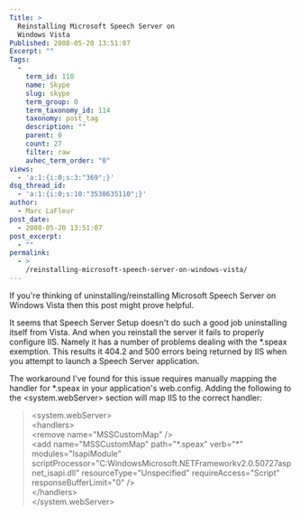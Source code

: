 ```yaml
---
Title: >
  Reinstalling Microsoft Speech Server on
  Windows Vista
Published: 2008-05-20 13:51:07
Excerpt: ""
Tags:
  - 
    term_id: 110
    name: Skype
    slug: skype
    term_group: 0
    term_taxonomy_id: 114
    taxonomy: post_tag
    description: ""
    parent: 0
    count: 27
    filter: raw
    avhec_term_order: "0"
views:
  - 'a:1:{i:0;s:3:"369";}'
dsq_thread_id:
  - 'a:1:{i:0;s:10:"3538635110";}'
author:
  - Marc LaFleur
post_date:
  - 2008-05-20 13:51:07
post_excerpt:
  - ""
permalink:
  - >
    /reinstalling-microsoft-speech-server-on-windows-vista/
---
```

<p>If you're thinking of uninstalling/reinstalling Microsoft Speech Server on Windows Vista then this post might prove helpful. </p>  <p>It seems that Speech Server Setup doesn't do such a good job uninstalling itself from Vista. And when you reinstall the server it fails to properly configure IIS. Namely it has a number of problems dealing with the *.speax exemption. This results it 404.2 and 500 errors being returned by IIS when you attempt to launch a Speech Server application.</p>  <p>The workaround I've found for this issue requires manually mapping the handler for *.speax in your application's web.config. Adding the following to the &lt;system.webServer&gt; section will map IIS to the correct handler:</p>  <blockquote>   <p>&lt;system.webServer&gt;      <br />&lt;handlers&gt;       <br />&lt;remove name=&quot;MSSCustomMap&quot; /&gt;       <br />&lt;add name=&quot;MSSCustomMap&quot; path=&quot;*.speax&quot; verb=&quot;*&quot; modules=&quot;IsapiModule&quot; scriptProcessor=&quot;C:WindowsMicrosoft.NETFrameworkv2.0.50727aspnet_isapi.dll&quot; resourceType=&quot;Unspecified&quot; requireAccess=&quot;Script&quot; responseBufferLimit=&quot;0&quot; /&gt;       <br />&lt;/handlers&gt;       <br />&lt;/system.webServer&gt; </p></blockquote>